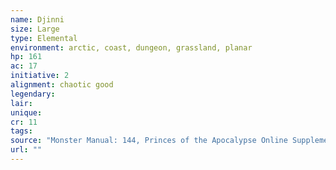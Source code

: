 ```yaml
---
name: Djinni
size: Large
type: Elemental
environment: arctic, coast, dungeon, grassland, planar
hp: 161
ac: 17
initiative: 2
alignment: chaotic good
legendary: 
lair: 
unique: 
cr: 11
tags: 
source: "Monster Manual: 144, Princes of the Apocalypse Online Supplement v1.0: 14"
url: ""
---
```

